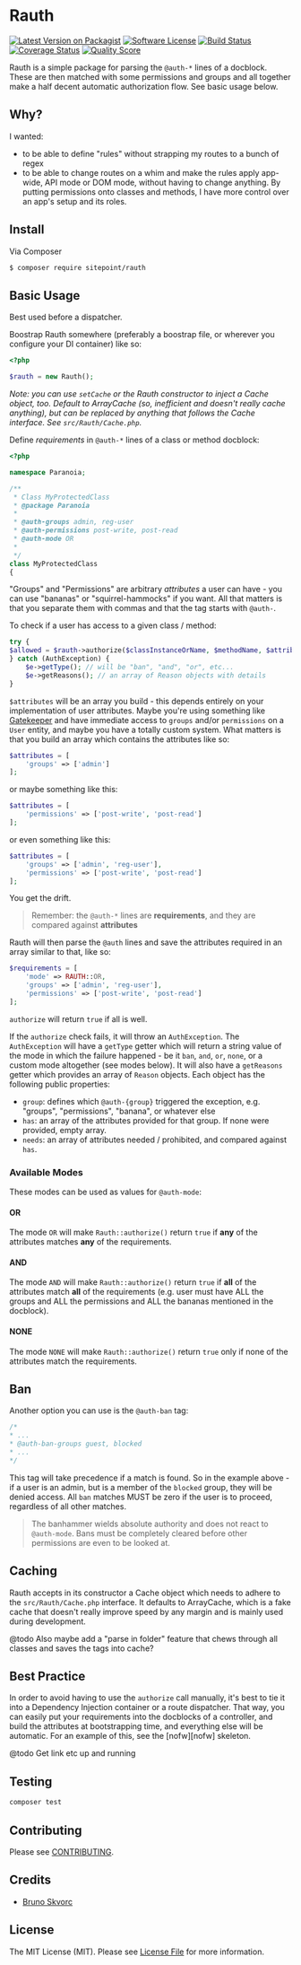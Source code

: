 # Rauth

[![Latest Version on Packagist][ico-version]][link-packagist]
[![Software License][ico-license]](LICENSE.md)
[![Build Status][ico-travis]][link-travis]
[![Coverage Status][ico-scrutinizer]][link-scrutinizer]
[![Quality Score][ico-code-quality]][link-code-quality]

Rauth is a simple package for parsing the `@auth-*` lines of a docblock. These are then matched with some permissions and groups and all together make a half decent automatic authorization flow. See basic usage below.

## Why?

I wanted:

- to be able to define "rules" without strapping my routes to a bunch of regex
- to be able to change routes on a whim and make the rules apply app-wide, API mode or DOM mode, without having to change anything. By putting permissions onto classes and methods, I have more control over an app's setup and its roles.

## Install

Via Composer

```bash
$ composer require sitepoint/rauth
```

## Basic Usage

Best used before a dispatcher.

Boostrap Rauth somewhere (preferably a boostrap file, or wherever you configure your DI container) like so:

```php
<?php

$rauth = new Rauth();
```

*Note: you can use `setCache` or the Rauth constructor to inject a Cache object, too. Default to ArrayCache (so, inefficient and doesn't really cache anything), but can be replaced by anything that follows the Cache interface. See `src/Rauth/Cache.php`.*

Define *requirements* in `@auth-*` lines of a class or method docblock:

```php
<?php

namespace Paranoia;

/**
 * Class MyProtectedClass
 * @package Paranoia
 *
 * @auth-groups admin, reg-user
 * @auth-permissions post-write, post-read
 * @auth-mode OR
 *
 */
class MyProtectedClass
{
```

"Groups" and "Permissions" are arbitrary *attributes* a user can have - you can use "bananas" or "squirrel-hammocks" if you want. All that matters is that you separate them with commas and that the tag starts with `@auth-`.

To check if a user has access to a given class / method:

```php
try {
$allowed = $rauth->authorize($classInstanceOrName, $methodName, $attributes);
} catch (AuthException) {
    $e->getType(); // will be "ban", "and", "or", etc...
    $e->getReasons(); // an array of Reason objects with details
}
```

`$attributes` will be an array you build - this depends entirely on your implementation of user attributes. Maybe you're using something like [Gatekeeper](https://github.com/psecio/gatekeeper) and have immediate access to `groups` and/or `permissions` on a `User` entity, and maybe you have a totally custom system. What matters is that you build an array which contains the attributes like so:

```php
$attributes = [
    'groups' => ['admin']
];
```

or maybe something like this:

```php
$attributes = [
    'permissions' => ['post-write', 'post-read']
];
```

or even something like this:

```php
$attributes = [
    'groups' => ['admin', 'reg-user'],
    'permissions' => ['post-write', 'post-read']
];
```

You get the drift.

> Remember: the `@auth-*` lines are __requirements__, and they are compared against __attributes__

Rauth will then parse the `@auth` lines and save the attributes required in an array similar to that, like so:

```php
$requirements = [
    'mode' => RAUTH::OR,
    'groups' => ['admin', 'reg-user'],
    'permissions' => ['post-write', 'post-read']
];
```

`authorize` will return `true` if all is well.

If the `authorize` check fails, it will throw an `AuthException`. The `AuthException` will have a `getType` getter which will return a string value of the mode in which the failure happened - be it `ban`, `and`, `or`, `none`, or a custom mode altogether (see modes below). It will also have a `getReasons` getter which provides an array of `Reason` objects. Each object has the following public properties:

- `group`: defines which `@auth-{group}` triggered the exception, e.g. "groups", "permissions", "banana", or whatever else
- `has`: an array of the attributes provided for that group. If none were provided, empty array.
- `needs`: an array of attributes needed / prohibited, and compared against `has`.

### Available Modes

These modes can be used as values for `@auth-mode`:

#### OR

The mode `OR` will make `Rauth::authorize()` return `true` if **any** of the attributes matches **any** of the requirements.

#### AND

The mode `AND` will make `Rauth::authorize()` return `true` if **all** of the attributes match **all** of the requirements (e.g. user must have ALL the groups and ALL the permissions and ALL the bananas mentioned in the docblock).

#### NONE

The mode `NONE` will make `Rauth::authorize()` return `true` only if none of the attributes match the requirements.

## Ban

Another option you can use is the `@auth-ban` tag:

```php
/*
* ...
* @auth-ban-groups guest, blocked
* ...
*/
```

This tag will take precedence if a match is found. So in the example above - if a user is an admin, but is a member of the `blocked` group, they will be denied access. All `ban` matches MUST be zero if the user is to proceed, regardless of all other matches.

> The banhammer wields absolute authority and does not react to `@auth-mode`. Bans must be completely cleared before other permissions are even to be looked at.

## Caching

Rauth accepts in its constructor a Cache object which needs to adhere to the `src/Rauth/Cache.php` interface. It defaults to ArrayCache, which is a fake cache that doesn't really improve speed by any margin and is mainly used during development.

@todo Also maybe add a "parse in folder" feature that chews through all classes and saves the tags into cache?

## Best Practice

In order to avoid having to use the `authorize` call manually, it's best to tie it into a Dependency Injection container or a route dispatcher. That way, you can easily put your requirements into the docblocks of a controller, and build the attributes at bootstrapping time, and everything else will be automatic. For an example of this, see the [nofw][nofw] skeleton.

@todo Get link etc up and running

## Testing

```bash
composer test
```

## Contributing

Please see [CONTRIBUTING](CONTRIBUTING.md).

## Credits

- [Bruno Skvorc][link-author]

## License

The MIT License (MIT). Please see [License File](LICENSE.md) for more information.

[ico-version]: https://img.shields.io/packagist/v/SitePoint/Rauth.svg?style=flat-square
[ico-license]: https://img.shields.io/badge/license-MIT-brightgreen.svg?style=flat-square
[ico-travis]: https://travis-ci.org/sitepoint/Rauth.svg?branch=master
[ico-scrutinizer]: https://img.shields.io/scrutinizer/coverage/g/SitePoint/Rauth.svg?style=flat-square
[ico-code-quality]: https://img.shields.io/scrutinizer/g/SitePoint/Rauth.svg?style=flat-square
[ico-downloads]: https://img.shields.io/packagist/dt/SitePoint/Rauth.svg?style=flat-square

[link-packagist]: https://packagist.org/packages/sitepoint/rauth
[link-travis]: https://travis-ci.org/sitepoint/Rauth
[link-scrutinizer]: https://scrutinizer-ci.com/g/sitepoint/Rauth/code-structure
[link-code-quality]: https://scrutinizer-ci.com/g/sitepoint/Rauth
[link-author]: https://github.com/swader
[link-docs]: http://readthedocs.org